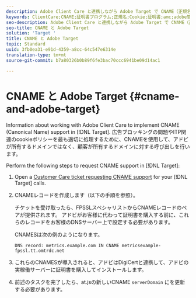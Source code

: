 ```yaml
---
description: Adobe Client Care と連携しながら Adobe Target で CNAME（正規名）サポートを実装する方法について説明します。
keywords: ClientCare;CNAME;証明書プログラム;正規名;Cookie;証明書;amc;adobe管理証明書
seo-description: Adobe Client Care と連携しながら Adobe Target で CNAME（正規名）サポートを実装する方法について説明します。
seo-title: CNAME と Adobe Target
solution: 'Target '
title: CNAME と Adobe Target
topic: Standard
uuid: 3fb0ea31-e91d-4359-a8cc-64c547e6314e
translation-type: tm+mt
source-git-commit: b7a80326b0b89f6fe3bac70ccc6941be09d14ac1

---
```



# CNAME と Adobe Target {#cname-and-adobe-target}

Information about working with Adobe Client Care to implement CNAME (Canonical Name) support in [!DNL Target]. 広告ブロッキングの問題やITP関連のcookieポリシーを最も適切に処理するために、CNAMEを使用して、アドビが所有するドメインではなく、顧客が所有するドメインに対する呼び出しを行います。

Perform the following steps to request CNAME support in [!DNL Target]:

1. Open a [Customer Care ticket requesting CNAME support](/help/cmp-resources-and-contact-information.md#reference_ACA3391A00EF467B87930A450050077C) for your [!DNL Target] calls.

1. CNAMEレコードを作成します（以下の手順を参照）。

   チケットを受け取ったら、FPSSLスペシャリストからCNAMEレコードのペアが提供されます。 アドビがお客様に代わって証明書を購入する前に、これらのレコードをお客様のDNSサーバー上で設定する必要があります。

   CNAMESは次の例のようになります。

   `DNS record: metrics.example.com IN CNAME metricsexample-fpssl.tt.omtrdc.net`

1. これらのCNAMESが導入されると、アドビはDigiCertと連携して、アドビの実稼働サーバーに証明書を購入してインストールします。

1. 前述のタスクを完了したら、at.jsの新しいCNAME `serverDomain` にを更新する必要があります。
